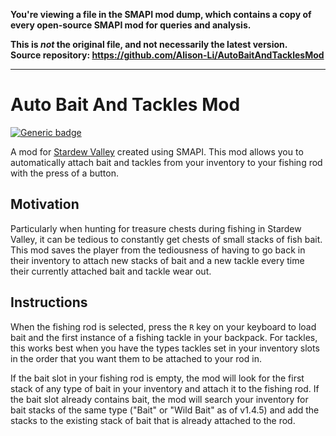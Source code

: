 **You're viewing a file in the SMAPI mod dump, which contains a copy of every open-source SMAPI mod
for queries and analysis.**

**This is _not_ the original file, and not necessarily the latest version.**  
**Source repository: https://github.com/Alison-Li/AutoBaitAndTacklesMod**

----

# Auto Bait And Tackles Mod

[![Generic badge](https://img.shields.io/badge/contributions-welcome-<COLOR>.svg)](https://shields.io/)

A mod for [Stardew Valley](https://www.stardewvalley.net/) created using SMAPI. This mod allows you to automatically attach bait and tackles from your inventory to your fishing rod with the press of a button.

## Motivation

Particularly when hunting for treasure chests during fishing in Stardew Valley, it can be tedious to constantly get chests of small stacks of fish bait. This mod saves the player from the tediousness of having to go back in their inventory to attach new stacks of bait and a new tackle every time their currently attached bait and tackle wear out.

## Instructions

When the fishing rod is selected, press the `R` key on your keyboard to load bait and the first instance of a fishing tackle in your backpack. For tackles, this works best when you have the types tackles set in your inventory slots in the order that you want them to be attached to your rod in.

If the bait slot in your fishing rod is empty, the mod will look for the first stack of any type of bait in your inventory and attach it to the fishing rod. If the bait slot already contains bait, the mod will search your inventory for bait stacks of the same type ("Bait" or "Wild Bait" as of v1.4.5) and add the stacks to the existing stack of bait that is already attached to the rod.

